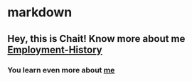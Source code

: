 # markdown

## Hey, this is Chait! Know more about me [Employment-History](https://mediaarts.humber.ca/programs/web-development.html)

### You learn even more about [me](https://www.youtube.com/)

